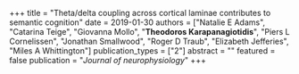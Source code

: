 +++
title = "Theta/delta coupling across cortical laminae contributes to semantic cognition"
date = 2019-01-30
authors = ["Natalie E Adams", "Catarina Teige", "Giovanna Mollo", "**Theodoros Karapanagiotidis**", "Piers L Cornelissen", "Jonathan Smallwood", "Roger D Traub", "Elizabeth Jefferies", "Miles A Whittington"]
publication_types = ["2"]
abstract = ""
featured = false
publication = "*Journal of neurophysiology*"
+++


